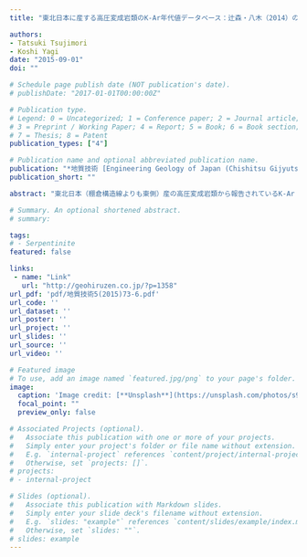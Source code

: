 ```yaml
---
title: "東北日本に産する高圧変成岩類のK-Ar年代値データベース：辻森・八木（2014）の補記 [Database of K-Ar ages reported from high-pressure metamorphic rocks in NE Japan: An addition for the karsheet database]"

authors:
- Tatsuki Tsujimori
- Koshi Yagi
date: "2015-09-01"
doi: ""

# Schedule page publish date (NOT publication's date).
# publishDate: "2017-01-01T00:00:00Z"

# Publication type.
# Legend: 0 = Uncategorized; 1 = Conference paper; 2 = Journal article;
# 3 = Preprint / Working Paper; 4 = Report; 5 = Book; 6 = Book section;
# 7 = Thesis; 8 = Patent
publication_types: ["4"]

# Publication name and optional abbreviated publication name.
publication: "*地質技術 [Engineering Geology of Japan (Chishitsu Gijyutsu)]*, v. 5, no. 5, p. 73-76."
publication_short: ""

abstract: "東北日本（棚倉構造線よりも東側）産の高圧変成岩類から報告されているK-Ar（および，Ar/Ar）年代を地質単元毎にコンパイルし，その年代値を辻森・八木（2014）が公開したデータベース「karsheet」に追加した．"

# Summary. An optional shortened abstract.
# summary: 

tags: 
# - Serpentinite
featured: false

links:
 - name: "Link"
   url: "http://geohiruzen.co.jp/?p=1358"
url_pdf: 'pdf/地質技術5(2015)73-6.pdf'
url_code: ''
url_dataset: ''
url_poster: ''
url_project: ''
url_slides: ''
url_source: ''
url_video: ''

# Featured image
# To use, add an image named `featured.jpg/png` to your page's folder. 
image: 
  caption: 'Image credit: [**Unsplash**](https://unsplash.com/photos/s9CC2SKySJM)'
  focal_point: ""
  preview_only: false

# Associated Projects (optional).
#   Associate this publication with one or more of your projects.
#   Simply enter your project's folder or file name without extension.
#   E.g. `internal-project` references `content/project/internal-project/index.md`.
#   Otherwise, set `projects: []`.
# projects:
# - internal-project

# Slides (optional).
#   Associate this publication with Markdown slides.
#   Simply enter your slide deck's filename without extension.
#   E.g. `slides: "example"` references `content/slides/example/index.md`.
#   Otherwise, set `slides: ""`.
# slides: example
---
```

